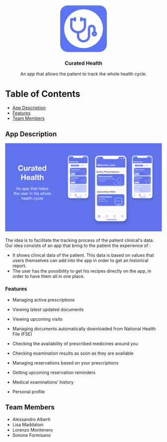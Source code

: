 <br />
<div align="center">
  <a href="#">
    <img src="/Slides/Icon.png" alt="Logo" width="150" height="150" style="border-radius:16%">
  </a>

  <h3 align="center">Curated Health</h3>



  <div align="center">
    An app that allows the patient to track the whole health cycle.

    
  </div>
</div>


# Table of Contents

* [App Description](#app-description)
* [Features](#features)
* [Team Members](#team-members)


## App Description
<div align="center">
<img src="/Slides/IMG_1078.JPG" alt="Logo">
</div>
</br>
The idea is to facilitate the tracking process of the patient clinical's data. Our idea consists of an app that bring to the patient the experience of :

* It shows clinical data of the patient. This data is based on values that users themselves can add into the app in order to get an historical report.
* The user has the possibility to get his recipes directly on the app, in order to have them all in one place.

### Features

* Managing active prescriptions

* Viewing latest updated documents

* Viewing upcoming visits

* Managing documents automatically downloaded from National Health File (FSE)

* Checking the availability of prescribed medicines around you

* Checking examination results as soon as they are available

* Managing reservations based on your prescriptions

* Getting upcoming reservation reminders

* Medical examinations’ history

* Personal profile

## Team Members
* Alessandro Alberti
* Lisa Maddaloni
* Lorenzo Montenero
* Simone Formisano
